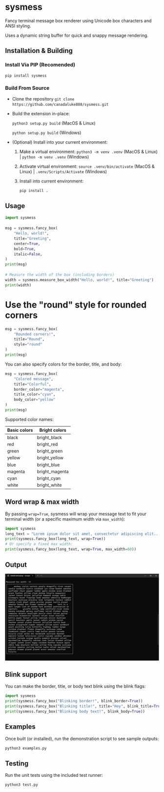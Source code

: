 # sysmess

Fancy terminal message box renderer using Unicode box characters and ANSI styling.

Uses a dynamic string buffer for quick and snappy message rendering.

## Installation & Building

  ### Install Via PIP (Recomended)
  ```bash
  pip install sysmess
  ```

  ### Build From Source
  - Clone the repository `git clone https://github.com/canadaluke888/sysmess.git`

  - Build the extension in-place:

    `python3 setup.py build` (MacOS & Linux)

    `python setup.py build` (Windows)

    

  - (Optional) Install into your current environment:
  
    1. Make a virtual environment: `python3 -m venv .venv` (MacOS & Linux) | `python -m venv .venv` (Windows)

    2. Activate virtual environment: `source .venv/bin/activate` (MacOS & Linux) | `.venv/Scripts/Activate` (Windows)

    3. Install into current environment:

        ```bash
        pip install .
        ```

## Usage

```python
import sysmess

msg = sysmess.fancy_box(
    "Hello, world!",
    title="Greeting",
    center=True,
    bold=True,
    italic=False,
)
print(msg)

# Measure the width of the box (including borders)
width = sysmess.measure_box_width("Hello, world!", title="Greeting")
print(width)
```

# Use the "round" style for rounded corners
```python
msg = sysmess.fancy_box(
    "Rounded corners!",
    title="Round",
    style="round"
)
print(msg)
```

You can also specify colors for the border, title, and body:

```python
msg = sysmess.fancy_box(
    "Colored message",
    title="Colorful",
    border_color="magenta",
    title_color="cyan",
    body_color="yellow"
)
print(msg)
```

Supported color names:

| Basic colors | Bright colors |
| ------------ | ------------- |
| black        | bright_black  |
| red          | bright_red    |
| green        | bright_green  |
| yellow       | bright_yellow |
| blue         | bright_blue   |
| magenta      | bright_magenta|
| cyan         | bright_cyan   |
| white        | bright_white  |

## Word wrap & max width

By passing `wrap=True`, sysmess will wrap your message text to fit your terminal width (or a specific maximum width via `max_width`):

```python
import sysmess
long_text = "Lorem ipsum dolor sit amet, consectetur adipiscing elit..."
print(sysmess.fancy_box(long_text, wrap=True))
# Or specify a fixed max width:
print(sysmess.fancy_box(long_text, wrap=True, max_width=60))
```

## Output

![sysmess_demo](assets/test_output_word_wrap.png)

## Blink support

You can make the border, title, or body text blink using the blink flags:

```python
import sysmess
print(sysmess.fancy_box("Blinking border!", blink_border=True))
print(sysmess.fancy_box("Blinking title!", title="Hey", blink_title=True))
print(sysmess.fancy_box("Blinking body text!", blink_body=True))
```

## Examples

Once built (or installed), run the demonstration script to see sample outputs:

```bash
python3 examples.py
```

## Testing

Run the unit tests using the included test runner:

```bash
python3 test.py
```
